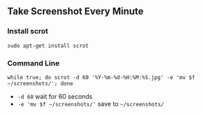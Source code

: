 ## Take Screenshot Every Minute

### Install scrot

```
sudo apt-get install scrot
```

### Command Line

```
while true; do scrot -d 60 '%Y-%m-%d-%H:%M:%S.jpg' -e 'mv $f ~/screenshots/'; done
```
- `-d 60` wait for 60 seconds
- `-e 'mv $f ~/screenshots/'` save to `~/screenshots/`
